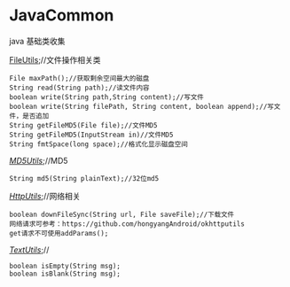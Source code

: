 # JavaCommon
java 基础类收集

[FileUtils]();//文件操作相关类
```
File maxPath();//获取剩余空间最大的磁盘
String read(String path);//读文件内容
boolean write(String path,String content);//写文件
boolean write(String filePath, String content, boolean append);//写文件，是否追加
String getFileMD5(File file);//文件MD5
String getFileMD5(InputStream in)//文件MD5
String fmtSpace(long space);//格式化显示磁盘空间
```
*[MD5Utils]()*;//MD5
```
String md5(String plainText);//32位md5
```

*[HttpUtils]()*;//网络相关
```
boolean downFileSync(String url, File saveFile);//下载文件
网络请求可参考：https://github.com/hongyangAndroid/okhttputils
get请求不可使用addParams();
```

*[TextUtils]()*;//
```
boolean isEmpty(String msg);
boolean isBlank(String msg);
```

